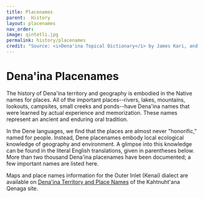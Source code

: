 ```yaml
---
title: Placenames
parent:  History
layout: placenames
nav_order: 
image: qintetli.jpg
permalink: history/placenames
credit: "Source: <i>Dena'ina Topical Dictionary</i> by James Kari, and Dena'ina Placenames list, compiled by James Kari (1994)."
---
```


# Dena'ina Placenames

The history of Dena'ina territory and geography is embodied in the Native names for places. All of the important places--rivers, lakes, mountains, lookouts, campsites, small creeks and ponds--have Dena'ina names that were learned by actual experience and memorization. These names represent an ancient and enduring oral tradition.

In the Dene languages, we find that the places are almost never "honorific," named for people. Instead, Dene placenames embody local ecological knowledge of geography and environment. A glimpse into this knowledge can be found in the literal English translations, given in parentheses below. More than two thousand Dena'ina placenames have been documented; a few important names are listed here.




  Maps and place names information for the Outer Inlet (Kenai) dialect are available on
    <a href="http://web.kpc.alaska.edu/denaina/pages/territory_pages/territory_and_placenames.html">Dena'ina Territory and Place Names</a>
    of the Kahtnuht'ana Qenaga site.

